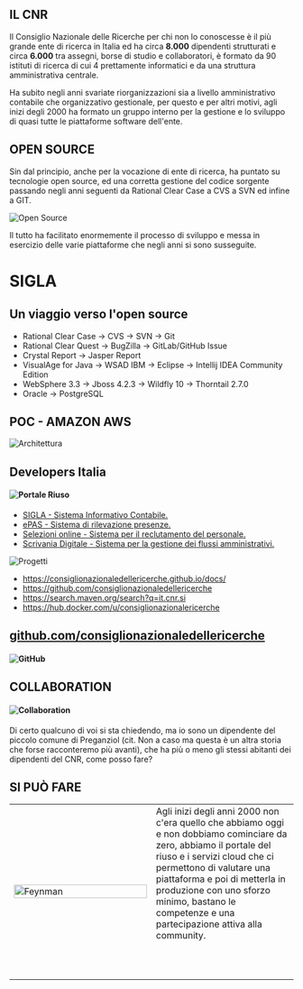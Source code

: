 <!--s-->
## IL CNR
Il Consiglio Nazionale delle Ricerche per chi non lo conoscesse è il più grande ente di ricerca in Italia ed ha circa **8.000** dipendenti strutturati e circa **6.000** tra assegni, borse di studio e collaboratori, è formato da 90 istituti di ricerca di cui 4 prettamente informatici e da una struttura amministrativa centrale.<!-- .element: class="text-justify" --> 

Ha subito negli anni svariate riorganizzazioni sia a livello amministrativo contabile che organizzativo gestionale, per questo e per altri motivi, agli inizi degli 2000 ha formato un gruppo interno per la gestione e lo sviluppo di quasi tutte le piattaforme software dell'ente.<!-- .element: class="text-justify" -->

<!--s-->
## OPEN SOURCE

Sin dal principio, anche per la vocazione di ente di ricerca, ha puntato su tecnologie open source, ed una corretta gestione del codice sorgente passando negli anni seguenti da Rational Clear Case a CVS a SVN ed infine a GIT.<!-- .element: class="text-justify" --> 

![Open Source](img/open-source.jpg)

Il tutto ha facilitato enormemente il processo di sviluppo e messa in esercizio delle varie piattaforme che negli anni si sono susseguite.<!-- .element: class="text-justify" -->

<!--v-->

# SIGLA
## Un viaggio verso l'open source

* Rational Clear Case -> CVS -> SVN -> Git <!-- .element: class="fragment" data-fragment-index="0"-->
* Rational Clear Quest -> BugZilla -> GitLab/GitHub Issue <!-- .element: class="fragment" data-fragment-index="0"-->
* Crystal Report -> Jasper Report <!-- .element: class="fragment"  data-fragment-index="1"-->
* VisualAge for Java -> WSAD IBM -> Eclipse -> Intellij IDEA Community Edition <!-- .element: class="fragment" data-fragment-index="1"-->
* WebSphere 3.3 -> Jboss 4.2.3 -> Wildfly 10 -> Thorntail 2.7.0 <!-- .element: class="fragment" data-fragment-index="2"-->
* Oracle -> PostgreSQL <!-- .element: class="fragment" data-fragment-index="2"-->
<!--v-->
## POC - AMAZON AWS
![Architettura](img/sigla-architettura-aws.png)

<!--s-->
## Developers Italia
#### ![Portale Riuso](img/portale-riuso.png)
* [SIGLA - Sistema Informativo Contabile.](https://developers.italia.it/it/software/cnr-consiglionazionaledellericerche-sigla-main)<!-- .element: class="fragment" data-fragment-index="0" --> 
* [ePAS - Sistema di rilevazione presenze.](https://developers.italia.it/it/software/cnr-consiglionazionaledellericerche-epas)<!-- .element: class="fragment" data-fragment-index="0" -->
* [Selezioni online - Sistema per il reclutamento del personale.](https://developers.italia.it/it/software/cnr-consiglionazionaledellericerche-cool-jconon)<!-- .element: class="fragment" data-fragment-index="1" --> 
* [Scrivania Digitale - Sistema per la gestione dei flussi amministrativi.](https://developers.italia.it/it/software/cnr-consiglionazionaledellericerche-sprint-flows)<!-- .element: class="fragment" data-fragment-index="1" -->

<!--s-->
![Progetti](img/progetti.png)

- https://consiglionazionaledellericerche.github.io/docs/ 
- https://github.com/consiglionazionaledellericerche
- https://search.maven.org/search?q=it.cnr.si
- https://hub.docker.com/u/consiglionazionalericerche


<!--v-->
## [github.com/consiglionazionaledellericerche](https://github.com/consiglionazionaledellericerche)

#### ![GitHub](img/github.png) <!-- .element: height="100%" -->

<!--s-->
## COLLABORATION

#### ![Collaboration](img/collaboration_lg.jpg)

Di certo qualcuno di voi si sta chiedendo, ma io sono un dipendente del piccolo comune di Preganziol (cit. Non a caso ma questa è un altra storia che forse racconteremo più avanti), che ha più  o meno gli stessi abitanti dei dipendenti del CNR, come posso fare?<!-- .element: class="text-justify" --> 

<!--v-->
## SI PUÒ FARE

<table width="100%" height="100%">
  <tr>
    <td width="50%"><img src="img/feynman-can-do.jpg" alt="Feynman" width="100%" height="100%"></td>  
    <td>
      Agli inizi degli anni 2000 non c'era quello che abbiamo oggi e non dobbiamo cominciare da zero, abbiamo il portale del riuso e i servizi cloud che ci permettono di valutare una piattaforma e poi di metterla in produzione con uno sforzo minimo, bastano le competenze e una partecipazione attiva alla community.<!-- .element: class="text-justify top" -->
      <h4>&nbsp;</h4>
    </td>
  </tr>
</table>
<!--s-->
# Come scegliere un software
## Developers Italia

![Developers uniticket](img/developers_uniticket.png)

<!--v-->
## GitHub
![Github uniticket](img/github_uniticket.png)

<!--v-->
## Dockerfile
![Dockerfile uniticket](img/dockerfile_uniticket.png)

<!--v-->
## Continuous Integration and Continuous Delivery (CI/CD)
![ci uniticket](img/ci_uniticket.png)

<!--v-->
## Readthedocs
![Readthedocs uniticket](img/readthedocs_uniticket.png)

<!--s-->
# Community
## Le 5 If di Feynman

<table class="compact" width="100%" height="100%">
  <tr>
    <td width="40%"><img src="img/feynman.jpg" alt="Feynman" width="100%" height="100%"></td>  
    <td>
      <ol>
          <li>If you're wrong, admit it.</li><!-- .element: class="fragment text-justify" data-fragment-index="0" -->
          <li>If you're confused, ask questions.</li><!-- .element: class="fragment text-justify" data-fragment-index="0" -->
          <li>If you're stuck, seek for help.</li><!-- .element: class="fragment text-justify" data-fragment-index="1" -->
          <li>If you make mistake, learn from it.</li><!-- .element: class="fragment text-justify" data-fragment-index="1" -->
          <li>If you learn something, teach others.</li><!-- .element: class="fragment text-justify" data-fragment-index="2" -->
      </ol>
      <h4>&nbsp;</h4>
      <h4>&nbsp;</h4>
      <h4>&nbsp;</h4>
      <h4>&nbsp;</h4>
      <h4>&nbsp;</h4>
    </td>
  </tr>
  <tr><td><small>Richard Feynman</small></td><td></td></tr>
</table>
<!--s-->

# Grazie!

marco.spasiano@cnr.it 

https://github.com/mspasiano 

[@spasia73](https://twitter.com/spasia73)

